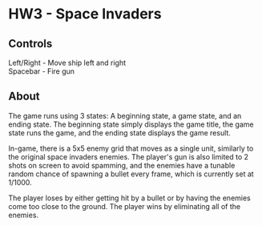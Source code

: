 # HW3 - Space Invaders

## Controls

Left/Right - Move ship left and right  
Spacebar - Fire gun

## About

The game runs using 3 states: A beginning state, a game state, and an ending state. The beginning state simply displays the game title, the game state runs the game, and the ending state displays the game result.

In-game, there is a 5x5 enemy grid that moves as a single unit, similarly to the original space invaders enemies. The player's gun is also limited to 2 shots on screen to avoid spamming, and the enemies have a tunable random chance of spawning a bullet every frame, which is currently set at 1/1000.

The player loses by either getting hit by a bullet or by having the enemies come too close to the ground. The player wins by eliminating all of the enemies.
